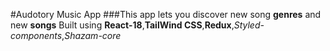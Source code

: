 #Audotory Music App
###This app lets you discover new song **genres** and new **songs**
Built using **React-18**,**TailWind CSS**,**Redux**,*Styled-components*,*Shazam-core*
